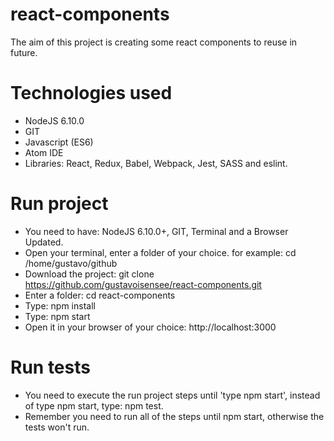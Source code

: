 # react-components
The aim of this project is creating some react components to reuse in future.


# Technologies used
* NodeJS 6.10.0
* GIT
* Javascript (ES6)
* Atom IDE
* Libraries: React, Redux, Babel, Webpack, Jest, SASS and eslint.

# Run project
* You need to have: NodeJS 6.10.0+, GIT, Terminal and a Browser Updated.
* Open your terminal, enter a folder of your choice. for example: cd /home/gustavo/github
* Download the project: git clone https://github.com/gustavoisensee/react-components.git
* Enter a folder: cd react-components
* Type: npm install
* Type: npm start
* Open it in your browser of your choice: http://localhost:3000

# Run tests
* You need to execute the run project steps until 'type npm start', instead of type npm start, type: npm test.
* Remember you need to run all of the steps until npm start, otherwise the tests won't run.
